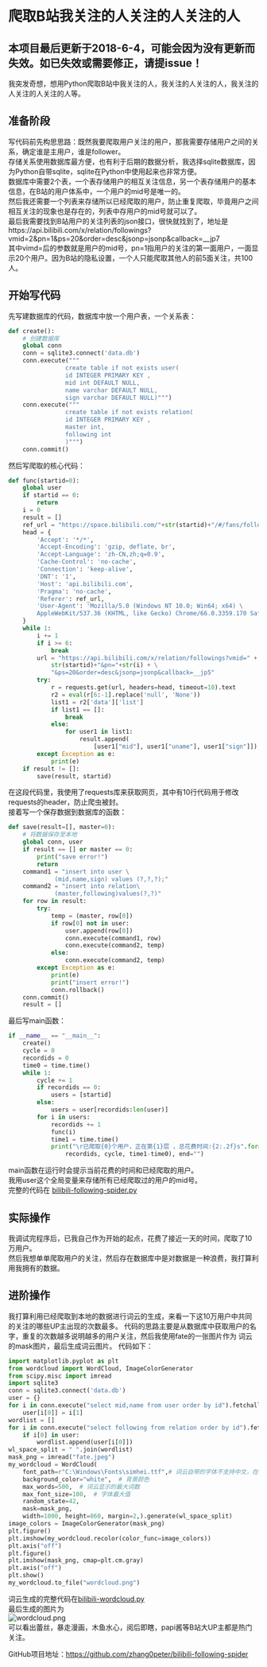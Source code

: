 # 爬取B站我关注的人关注的人关注的人
## 本项目最后更新于2018-6-4，可能会因为没有更新而失效。如已失效或需要修正，请提issue！
我突发奇想，想用Python爬取B站中我关注的人，我关注的人关注的人，我关注的人关注的人关注的人等。  
## 准备阶段
写代码前先构思思路：既然我要爬取用户关注的用户，那我需要存储用户之间的关系，确定谁是主用户，谁是follower。  
存储关系使用数据库最方便，也有利于后期的数据分析，我选择sqlite数据库，因为Python自带sqlite，sqlite在Python中使用起来也非常方便。  
数据库中需要2个表，一个表存储用户的相互关注信息，另一个表存储用户的基本信息，在B站的用户体系中，一个用户的mid号是唯一的。  
然后我还需要一个列表来存储所以已经爬取的用户，防止重复爬取，毕竟用户之间相互关注的现象也是存在的，列表中存用户的mid号就可以了。   
最后我需要找到B站用户的关注列表的json接口，很快就找到了，地址是https://api.bilibili.com/x/relation/followings?vmid=2&pn=1&ps=20&order=desc&jsonp=jsonp&callback=__jp7  
其中vimd=后的参数就是用户的mid号，pn=1指用户的关注的第一面用户，一面显示20个用户。因为B站的隐私设置，一个人只能爬取其他人的前5面关注，共100人。  
## 开始写代码
先写建数据库的代码，数据库中放一个用户表，一个关系表：  
```python
def create():
    # 创建数据库
    global conn
    conn = sqlite3.connect('data.db')
    conn.execute("""
                create table if not exists user(
                id INTEGER PRIMARY KEY ,
                mid int DEFAULT NULL,
                name varchar DEFAULT NULL,
                sign varchar DEFAULT NULL)""")
    conn.execute("""
                create table if not exists relation(
                id INTEGER PRIMARY KEY ,
                master int,
                following int 
                )""")
    conn.commit()
```
然后写爬取的核心代码：
```python 
def func(startid=0):
    global user
    if startid == 0:
        return
    i = 0
    result = []
    ref_url = "https://space.bilibili.com/"+str(startid)+"/#/fans/follow"
    head = {
        'Accept': '*/*',
        'Accept-Encoding': 'gzip, deflate, br',
        'Accept-Language': 'zh-CN,zh;q=0.9',
        'Cache-Control': 'no-cache',
        'Connection': 'keep-alive',
        'DNT': '1',
        'Host': 'api.bilibili.com',
        'Pragma': 'no-cache',
        'Referer': ref_url,
        'User-Agent': 'Mozilla/5.0 (Windows NT 10.0; Win64; x64) \
        AppleWebKit/537.36 (KHTML, like Gecko) Chrome/66.0.3359.170 Safari/537.36'
    }
    while 1:
        i += 1
        if i >= 6:
            break
        url = "https://api.bilibili.com/x/relation/followings?vmid=" + \
            str(startid)+"&pn="+str(i) + \
            "&ps=20&order=desc&jsonp=jsonp&callback=__jp5"
        try:
            r = requests.get(url, headers=head, timeout=10).text
            r2 = eval(r[6:-1].replace('null', 'None'))
            list1 = r2['data']['list']
            if list1 == []:
                break
            else:
                for user1 in list1:
                    result.append(
                        [user1["mid"], user1["uname"], user1["sign"]])
        except Exception as e:
            print(e)
    if result != []:
        save(result, startid)

```
在这段代码里，我使用了requests库来获取网页，其中有10行代码用于修改requests的header，防止爬虫被封。  
接着写一个保存数据到数据库的函数：
```PYTHON 
def save(result=[], master=0):
    # 将数据保存至本地
    global conn, user
    if result == [] or master == 0:
        print("save error!")
        return
    command1 = "insert into user \
             (mid,name,sign) values (?,?,?);"
    command2 = "insert into relation\
             (master,following)values(?,?)"
    for row in result:
        try:
            temp = (master, row[0])
            if row[0] not in user:
                user.append(row[0])
                conn.execute(command1, row)
                conn.execute(command2, temp)
            else:
                conn.execute(command2, temp)
        except Exception as e:
            print(e)
            print("insert error!")
            conn.rollback()
    conn.commit()
    result = []
```
最后写main函数：
```python
if __name__ == "__main__":
    create()
    cycle = 0
    recordids = 0
    time0 = time.time()
    while 1:
        cycle += 1
        if recordids == 0:
            users = [startid]
        else:
            users = user[recordids:len(user)]
        for i in users:
            recordids += 1
            func(i)
            time1 = time.time()
            print("\r已爬取{0}个用户，正在第{1}层 ，总花费时间:{2:.2f}s".format(
                recordids, cycle, time1-time0), end="")
```
main函数在运行时会提示当前花费的时间和已经爬取的用户。  
我用user这个全局变量来存储所有已经爬取过的用户的mid号。  
完整的代码在 [bilibili-following-spider.py](https://github.com/zhang0peter/bilibili-following-spider/blob/master/bilibili-following-spider.py)  
## 实际操作
我调试完程序后，已我自己作为开始的起点，花费了接近一天的时间，爬取了10万用户。  
然后我想单单爬取用户的关注，然后存在数据库中是对数据是一种浪费，我打算利用我拥有的数据。
## 进阶操作
我打算利用已经爬取到本地的数据进行词云的生成，来看一下这10万用户中共同的关注的哪些UP主出现的次数最多。
代码的思路主要是从数据库中获取用户的名字，重复的次数越多说明越多的用户关注，然后我使用fate的一张图片作为
词云的mask图片，最后生成词云图片。
代码如下：
```python
import matplotlib.pyplot as plt
from wordcloud import WordCloud, ImageColorGenerator
from scipy.misc import imread
import sqlite3
conn = sqlite3.connect('data.db')
user = {}
for i in conn.execute("select mid,name from user order by id").fetchall():
    user[i[0]] = i[1]
wordlist = []
for i in conn.execute("select following from relation order by id").fetchall():
    if i[0] in user:
        wordlist.append(user[i[0]])
wl_space_split = " ".join(wordlist)
mask_png = imread("fate.jpeg")
my_wordcloud = WordCloud(
    font_path=r"C:\Windows\Fonts\simhei.ttf",# 词云自带的字体不支持中文，在windows环境下使用黑体中文
    background_color="white",  # 背景颜色
    max_words=500,  # 词云显示的最大词数
    max_font_size=100,  # 字体最大值
    random_state=42,
    mask=mask_png,
    width=1000, height=860, margin=2,).generate(wl_space_split)
image_colors = ImageColorGenerator(mask_png)
plt.figure()
plt.imshow(my_wordcloud.recolor(color_func=image_colors))
plt.axis("off")
plt.figure()
plt.imshow(mask_png, cmap=plt.cm.gray)
plt.axis("off")
plt.show()
my_wordcloud.to_file("wordcloud.png")
```
词云生成的完整代码在[bilibili-wordcloud.py](https://github.com/zhang0peter/bilibili-following-spider/blob/master/bilibili-wordcloud.py)  
最后生成的图片为  
![wordcloud.png](wordcloud.png)  
可以看出蕾丝，暴走漫画，木鱼水心，阅后即瞎，papi酱等B站大UP主都是热门关注。    


GitHub项目地址：https://github.com/zhang0peter/bilibili-following-spider
